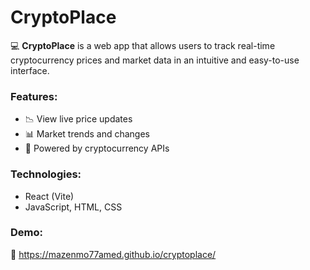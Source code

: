 
# CryptoPlace

💻 **CryptoPlace** is a web app that allows users to track real-time cryptocurrency prices and market data in an intuitive and easy-to-use interface.

### Features:
- 📉 View live price updates
- 📊 Market trends and changes
- 🔌 Powered by cryptocurrency APIs

### Technologies:
- React (Vite)
- JavaScript, HTML, CSS

### Demo:
🔗 https://mazenmo77amed.github.io/cryptoplace/



